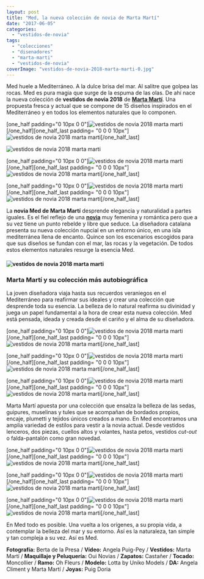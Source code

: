 ```yaml
---
layout: post
title: "Med, la nueva colección de novia de Marta Martí"
date: "2017-06-05"
categories: 
  - "vestidos-de-novia"
tags: 
  - "colecciones"
  - "disenadores"
  - "marta-marti"
  - "vestidos-de-novia"
coverImage: "vestidos-de-novia-2018-marta-marti-0.jpg"
---
```


Med huele a Mediterráneo. A la dulce brisa del mar. Al salitre que golpea las rocas. Med es pura magia que surge de la espuma de las olas. De ahí nace la nueva colección de **vestidos de novia 2018** de [**Marta Martí**](http://www.mmarti.es/). Una propuesta fresca y actual que se compone de 15 diseños inspirados en el Mediterráneo y en todos los elementos naturales que lo componen.

\[one\_half padding="0 10px 0 0"\]![vestidos de novia 2018 marta marti](/images/vestidos-de-novia-2018-marta-marti-1.jpg)\[/one\_half\]\[one\_half\_last padding= "0 0 0 10px"\]![vestidos de novia 2018 marta marti](/images/vestidos-de-novia-2018-marta-marti-2.jpg)\[/one\_half\_last\]

![vestidos de novia 2018 marta marti](/images/vestidos-de-novia-2018-marta-marti-3.jpg)

\[one\_half padding="0 10px 0 0"\]![vestidos de novia 2018 marta marti](/images/vestidos-de-novia-2018-marta-marti-4.jpg)\[/one\_half\]\[one\_half\_last padding= "0 0 0 10px"\]![vestidos de novia 2018 marta marti](/images/vestidos-de-novia-2018-marta-marti-5.jpg)\[/one\_half\_last\]

\[one\_half padding="0 10px 0 0"\]![vestidos de novia 2018 marta marti](/images/vestidos-de-novia-2018-marta-marti-6.jpg)\[/one\_half\]\[one\_half\_last padding= "0 0 0 10px"\]![vestidos de novia 2018 marta marti](/images/vestidos-de-novia-2018-marta-marti-7.jpg)\[/one\_half\_last\]

La **novia Med de Marta Martí** desprende elegancia y naturalidad a partes iguales. Es el fiel reflejo de una [**novia**](https://petitpleasures.com/vestidos-de-novia/) muy femenina y romántica pero que a su vez tiene un punto rebelde y libre que seduce. La diseñadora catalana presenta su nueva colección nupcial en un entorno único, en una isla mediterránea llena de encanto. Quince son los escenarios escogidos para que sus diseños se fundan con el mar, las rocas y la vegetación. De todos estos elementos naturales resurge la esencia Med.

#### ![vestidos de novia 2018 marta marti](/images/vestidos-de-novia-2018-marta-marti-8.jpg)

### Marta Martí y su colección más autobiográfica

La joven diseñadora viaja hasta sus recuerdos veraniegos en el Mediterráneo para reafirmar sus ideales y crear una colección que desprende toda su esencia. La belleza de lo natural reafirma su divinidad y juega un papel fundamental a la hora de crear esta nueva colección. Med está pensada, ideada y creada desde el cariño y el alma de su diseñadora.

\[one\_half padding="0 10px 0 0"\]![vestidos de novia 2018 marta marti](/images/vestidos-de-novia-2018-marta-marti-9.jpg)\[/one\_half\]\[one\_half\_last padding= "0 0 0 10px"\]![vestidos de novia 2018 marta marti](/images/vestidos-de-novia-2018-marta-marti-10.jpg)\[/one\_half\_last\]

\[one\_half padding="0 10px 0 0"\]![vestidos de novia 2018 marta marti](/images/vestidos-de-novia-2018-marta-marti-11.jpg)\[/one\_half\]\[one\_half\_last padding= "0 0 0 10px"\]![vestidos de novia 2018 marta marti](/images/vestidos-de-novia-2018-marta-marti-12.jpg)\[/one\_half\_last\]

\[one\_half padding="0 10px 0 0"\]![vestidos de novia 2018 marta marti](/images/vestidos-de-novia-2018-marta-marti-13.jpg)\[/one\_half\]\[one\_half\_last padding= "0 0 0 10px"\]![vestidos de novia 2018 marta marti](/images/vestidos-de-novia-2018-marta-marti-14.jpg)\[/one\_half\_last\]

Marta Martí apuesta por una colección que ensalza la belleza de las sedas, guipures, muselinas y tules que se acompañan de bordados propios, encaje, plumetti y tejidos únicos creados a mano. En Med encontramos una amplia variedad de estilos para vestir a la novia actual. Desde vestidos lenceros, dos piezas, cuellos altos y volantes, hasta petos, vestidos _cut-out_ o falda-pantalón como gran novedad.

\[one\_half padding="0 10px 0 0"\]![vestidos de novia 2018 marta marti](/images/vestidos-de-novia-2018-marta-marti-15.jpg)\[/one\_half\]\[one\_half\_last padding= "0 0 0 10px"\]![vestidos de novia 2018 marta marti](/images/vestidos-de-novia-2018-marta-marti-16.jpg)\[/one\_half\_last\]

\[one\_half padding="0 10px 0 0"\]![vestidos de novia 2018 marta marti](/images/vestidos-de-novia-2018-marta-marti-17.jpg)\[/one\_half\]\[one\_half\_last padding= "0 0 0 10px"\]![vestidos de novia 2018 marta marti](/images/vestidos-de-novia-2018-marta-marti-18.jpg)\[/one\_half\_last\]

\[one\_half padding="0 10px 0 0"\]![vestidos de novia 2018 marta marti](/images/vestidos-de-novia-2018-marta-marti-19.jpg)\[/one\_half\]\[one\_half\_last padding= "0 0 0 10px"\]![vestidos de novia 2018 marta marti](/images/vestidos-de-novia-2018-marta-marti-20.jpg)\[/one\_half\_last\]

En Med todo es posible. Una vuelta a los orígenes, a su propia vida, a contemplar la belleza del mar y su entorno. Así es la naturaleza, tan simple y tan compleja a su vez. Así es Med.

**Fotografía:** Berta de la Presa / **Vídeo:** Angela Puig-Pey / **Vestidos:** Marta Martí / **Maquillaje y Peluquería:** Oui Novias / **Zapatos:** Castañer / **Tocado:** Moncollier / **Ramo:** Oh Fleurs / **Modelo:** Lotta by Uniko Models / **DA:** Angela Climent y Marta Martí / **Joyas:** Puig Doria
